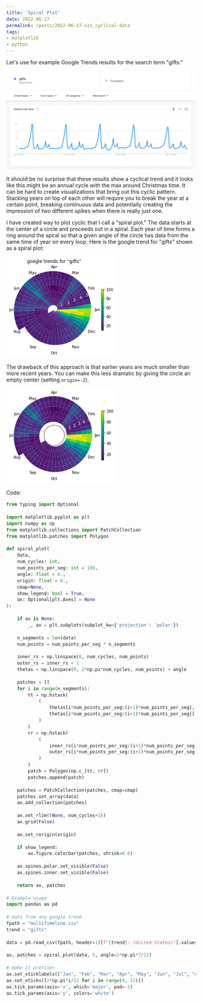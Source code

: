 ```yaml
---
title: 'Spiral Plot'
date: 2022-06-17
permalink: /posts/2022-06-17-vis_cyclical-data
tags:
- matplotlib
- python
---
```


Let's use for example Google Trends results for the search term "gifts."

![img.png](img.png)

It should be no surprise that these results show a cyclical trend
and it looks like this might be an annual cycle with the max around 
Christmas time. It can be hard to create visualizations that bring out
this cyclic pattern. Stacking years on top of each other will require
you to break the year at a certain point, breaking continuous data and
potentially creating the impression of two different spikes when there
is really just one.


I have created way to plot cyclic that I call a "spiral plot."
The data starts at the center of a circle and proceeds out in a spiral.
Each year of time forms a ring around the spiral so that a given angle 
of the circle has data from the same time of year on every loop. Here
is the google trend for "gifts" shown as a spiral plot:

![img_1.png](img_1.png)

The drawback of this approach is that earlier years are much smaller
than more recent years. You can make this less dramatic by giving the circle an
empty center (setting `origin=-2`).

![img_3.png](img_3.png)

Code:

```python
from typing import Optional

import matplotlib.pyplot as plt
import numpy as np
from matplotlib.collections import PatchCollection
from matplotlib.patches import Polygon

def spiral_plot(
    data,
    num_cycles: int,
    num_points_per_seg: int = 100,
    angle: float = 0.,
    origin: float = 0.,
    cmap=None,
    show_legend: bool = True,
    ax: Optional[plt.Axes] = None
):
    
    if ax is None:
        _, ax = plt.subplots(subplot_kw={'projection': 'polar'})
    
    n_segments = len(data)
    num_points = num_points_per_seg * n_segments
    
    inner_rs = np.linspace(0, num_cycles, num_points)
    outer_rs = inner_rs + 1
    thetas = np.linspace(0, 2*np.pi*num_cycles, num_points) + angle

    patches = []
    for i in range(n_segments):
        tt = np.hstack(
            (
                thetas[i*num_points_per_seg:(i+1)*num_points_per_seg],
                thetas[i*num_points_per_seg:(i+1)*num_points_per_seg][::-1]
            )
        )
        rr = np.hstack(
            (
                inner_rs[i*num_points_per_seg:(i+1)*num_points_per_seg],
                outer_rs[i*num_points_per_seg:(i+1)*num_points_per_seg][::-1]
            )
        )
        patch = Polygon(np.c_[tt, rr])
        patches.append(patch)

    patches = PatchCollection(patches, cmap=cmap)
    patches.set_array(data)
    ax.add_collection(patches)
    
    ax.set_rlim((None, num_cycles+1))
    ax.grid(False)
    
    ax.set_rorigin(origin)
    
    if show_legend:
        ax.figure.colorbar(patches, shrink=0.6)
        
    ax.spines.polar.set_visible(False)
    ax.spines.inner.set_visible(False)
    
    return ax, patches

# Example usage
import pandas as pd

# data from any google trend
fpath = "multiTimeline.csv"
trend = "gifts"

data = pd.read_csv(fpath, header=1)[f"{trend}: (United States)"].values

ax, patches = spiral_plot(data, 5, angle=2*np.pi*7/12)

# make it prettier
ax.set_xticklabels(["Jan", "Feb", "Mar", "Apr", "May", "Jun", "Jul", "Aug", "Sep", "Oct", "Nov", "Dec"])
ax.set_xticks([2*np.pi*i/12 for i in range(0, 12)])
ax.tick_params(axis='x', which='major', pad=-5)
ax.tick_params(axis='y', colors='white')
```